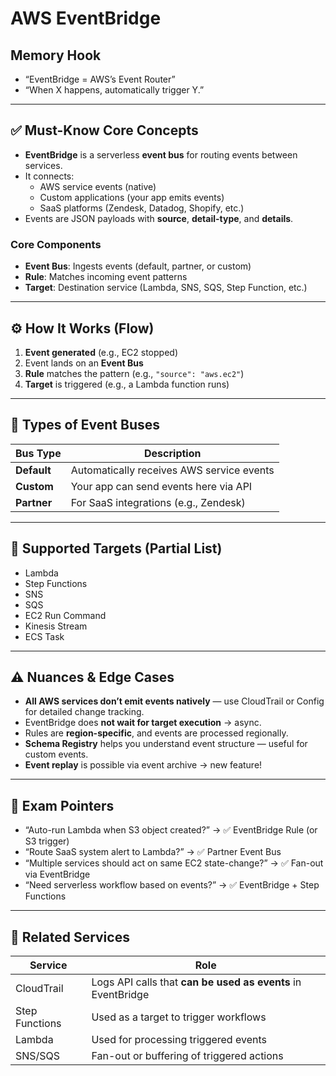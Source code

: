 # AWS EventBridge

## Memory Hook

- “EventBridge = AWS’s Event Router”
- “When X happens, automatically trigger Y.”

---

## ✅ Must-Know Core Concepts

- **EventBridge** is a serverless **event bus** for routing events between services.
- It connects:
  - AWS service events (native)
  - Custom applications (your app emits events)
  - SaaS platforms (Zendesk, Datadog, Shopify, etc.)
- Events are JSON payloads with **source**, **detail-type**, and **details**.

### Core Components

- **Event Bus**: Ingests events (default, partner, or custom)
- **Rule**: Matches incoming event patterns
- **Target**: Destination service (Lambda, SNS, SQS, Step Function, etc.)

---

## ⚙️ How It Works (Flow)

1. **Event generated** (e.g., EC2 stopped)
2. Event lands on an **Event Bus**
3. **Rule** matches the pattern (e.g., `"source": "aws.ec2"`)
4. **Target** is triggered (e.g., a Lambda function runs)

---

## 🚪 Types of Event Buses

| Bus Type      | Description                                |
|---------------|--------------------------------------------|
| **Default**   | Automatically receives AWS service events  |
| **Custom**    | Your app can send events here via API      |
| **Partner**   | For SaaS integrations (e.g., Zendesk)      |

---

## 🎯 Supported Targets (Partial List)

- Lambda
- Step Functions
- SNS
- SQS
- EC2 Run Command
- Kinesis Stream
- ECS Task

---

## ⚠️ Nuances & Edge Cases

- **All AWS services don’t emit events natively** — use CloudTrail or Config for detailed change tracking.
- EventBridge does **not wait for target execution** → async.
- Rules are **region-specific**, and events are processed regionally.
- **Schema Registry** helps you understand event structure — useful for custom events.
- **Event replay** is possible via event archive → new feature!

---

## 📌 Exam Pointers

- “Auto-run Lambda when S3 object created?” → ✅ EventBridge Rule (or S3 trigger)
- “Route SaaS system alert to Lambda?” → ✅ Partner Event Bus
- “Multiple services should act on same EC2 state-change?” → ✅ Fan-out via EventBridge
- “Need serverless workflow based on events?” → ✅ EventBridge + Step Functions

---

## 🔄 Related Services

| Service       | Role                                       |
|---------------|--------------------------------------------|
| CloudTrail    | Logs API calls that **can be used as events** in EventBridge |
| Step Functions | Used as a target to trigger workflows      |
| Lambda        | Used for processing triggered events        |
| SNS/SQS       | Fan-out or buffering of triggered actions   |
